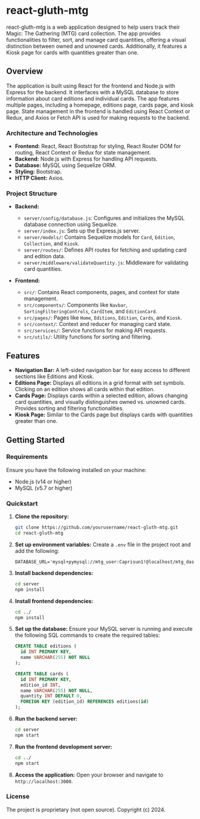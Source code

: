 # react-gluth-mtg

react-gluth-mtg is a web application designed to help users track their Magic: The Gathering (MTG) card collection. The app provides functionalities to filter, sort, and manage card quantities, offering a visual distinction between owned and unowned cards. Additionally, it features a Kiosk page for cards with quantities greater than one.

## Overview

The application is built using React for the frontend and Node.js with Express for the backend. It interfaces with a MySQL database to store information about card editions and individual cards. The app features multiple pages, including a homepage, editions page, cards page, and kiosk page. State management in the frontend is handled using React Context or Redux, and Axios or Fetch API is used for making requests to the backend.

### Architecture and Technologies

- **Frontend:** React, React Bootstrap for styling, React Router DOM for routing, React Context or Redux for state management.
- **Backend:** Node.js with Express for handling API requests.
- **Database:** MySQL using Sequelize ORM.
- **Styling:** Bootstrap.
- **HTTP Client:** Axios.

### Project Structure

- **Backend:**
  - `server/config/database.js`: Configures and initializes the MySQL database connection using Sequelize.
  - `server/index.js`: Sets up the Express.js server.
  - `server/models/`: Contains Sequelize models for `Card`, `Edition`, `Collection`, and `Kiosk`.
  - `server/routes/`: Defines API routes for fetching and updating card and edition data.
  - `server/middleware/validateQuantity.js`: Middleware for validating card quantities.

- **Frontend:**
  - `src/`: Contains React components, pages, and context for state management.
  - `src/components/`: Components like `Navbar`, `SortingFilteringControls`, `CardItem`, and `EditionCard`.
  - `src/pages/`: Pages like `Home`, `Editions`, `Edition`, `Cards`, and `Kiosk`.
  - `src/context/`: Context and reducer for managing card state.
  - `src/services/`: Service functions for making API requests.
  - `src/utils/`: Utility functions for sorting and filtering.

## Features

- **Navigation Bar:** A left-sided navigation bar for easy access to different sections like Editions and Kiosk.
- **Editions Page:** Displays all editions in a grid format with set symbols. Clicking on an edition shows all cards within that edition.
- **Cards Page:** Displays cards within a selected edition, allows changing card quantities, and visually distinguishes owned vs. unowned cards. Provides sorting and filtering functionalities.
- **Kiosk Page:** Similar to the Cards page but displays cards with quantities greater than one.

## Getting Started

### Requirements

Ensure you have the following installed on your machine:

- Node.js (v14 or higher)
- MySQL (v5.7 or higher)

### Quickstart

1. **Clone the repository:**
   ```sh
   git clone https://github.com/yourusername/react-gluth-mtg.git
   cd react-gluth-mtg
   ```

2. **Set up environment variables:**
   Create a `.env` file in the project root and add the following:
   ```env
   DATABASE_URL='mysql+pymysql://mtg_user:Caprisun1!@localhost/mtg_dashboard'
   ```

3. **Install backend dependencies:**
   ```sh
   cd server
   npm install
   ```

4. **Install frontend dependencies:**
   ```sh
   cd ../
   npm install
   ```

5. **Set up the database:**
   Ensure your MySQL server is running and execute the following SQL commands to create the required tables:
   ```sql
   CREATE TABLE editions (
     id INT PRIMARY KEY,
     name VARCHAR(255) NOT NULL
   );

   CREATE TABLE cards (
     id INT PRIMARY KEY,
     edition_id INT,
     name VARCHAR(255) NOT NULL,
     quantity INT DEFAULT 0,
     FOREIGN KEY (edition_id) REFERENCES editions(id)
   );
   ```

6. **Run the backend server:**
   ```sh
   cd server
   npm start
   ```

7. **Run the frontend development server:**
   ```sh
   cd ../
   npm start
   ```

8. **Access the application:**
   Open your browser and navigate to `http://localhost:3000`.

### License

The project is proprietary (not open source). Copyright (c) 2024.
